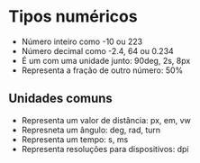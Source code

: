 # Tipos numéricos

* <integer>       Número inteiro como -10 ou 223
* <number>        Número decimal como -2.4, 64 ou 0.234
* <dimension>     É um <number> com uma unidade junto: 90deg, 2s, 8px
* <percentagem>   Representa a fração de outro número: 50%


## Unidades comuns

* <lenght>        Representa um valor de distância: px, em, vw
* <angle>         Represneta um ângulo: deg, rad, turn
* <time>          Representa um tempo: s, ms
* <resolution>    Representa resoluções para dispositivos: dpi